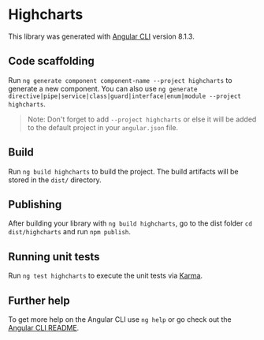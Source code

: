 # Highcharts

This library was generated with [Angular CLI](https://github.com/angular/angular-cli) version 8.1.3.

## Code scaffolding

Run `ng generate component component-name --project highcharts` to generate a new component. You can also use `ng generate directive|pipe|service|class|guard|interface|enum|module --project highcharts`.

> Note: Don't forget to add `--project highcharts` or else it will be added to the default project in your `angular.json` file.

## Build

Run `ng build highcharts` to build the project. The build artifacts will be stored in the `dist/` directory.

## Publishing

After building your library with `ng build highcharts`, go to the dist folder `cd dist/highcharts` and run `npm publish`.

## Running unit tests

Run `ng test highcharts` to execute the unit tests via [Karma](https://karma-runner.github.io).

## Further help

To get more help on the Angular CLI use `ng help` or go check out the [Angular CLI README](https://github.com/angular/angular-cli/blob/master/README.md).
